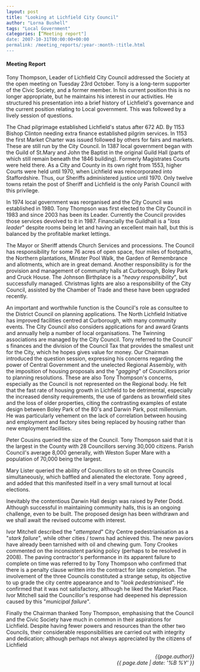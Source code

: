 ```yaml
---
layout: post
title: "Looking at Lichfield City Council"
author: "Lorna Bushell"
tags: "Local Government"
categories: [“Meeting report"]
date: 2007-10-31T00:00:00+00:00
permalink: /meeting_reports/:year-:month-:title.html
---
```

#### Meeting Report ####

Tony Thompson, Leader of Lichfield City Council addressed the Society at the open meeting on Tuesday 23rd October. Tony is a long-term supporter of the Civic Society, and a former member. In his current position this is no longer appropriate, but he maintains his interest in our activities. He structured his presentation into a brief history of Lichfield's governance and the current position relating to Local government. This was followed by a lively session of questions.

The Chad pilgrimage established Lichfield's status after 672 AD. By 1153 Bishop Clinton needing extra finance established pilgrim services. In 1153 the first Market Charter was issued followed by others for fairs and markets. These are still run by the City Council. In 1387 local government began with the Guild of St.Mary and John the Baptist in the original Guild Hall (parts of which still remain beneath the 1846 building). Formerly Magistrates Courts were held there. As a City and County in its own right from 1553, higher Courts were held until 1970, when Lichfield was reincorporated into Staffordshire. Thus, our Sheriffs administered justice until 1970. Only twelve towns retain the post of Sheriff and Lichfield is the only Parish Council with this privilege.

In 1974 local government was reorganised and the City Council was established in 1980. Tony Thompson was first elected to the City Council in 1983 and since 2003 has been its Leader. Currently the Council provides those services devolved to it in 1987. Financially the Guildhall is a "*loss leader*" despite rooms being let and having an excellent main hall, but this is balanced by the profitable market lettings.

The Mayor or Sheriff attends Church Services and processions. The Council has responsibility for some 76 acres of open space, four miles of footpaths, the Northern plantations, Minster Pool Walk, the Garden of Remembrance and allotments, which are in great demand. Another responsibility is for the provision and management of community halls at Curborough, Boley Park and Cruck House. The Johnson Birthplace is a "*heavy responsibility*", but successfully managed. Christmas lights are also a responsibility of the City Council, assisted by the Chamber of Trade and these have been upgraded recently.

An important and worthwhile function is the Council's role as consultee to the District Council on planning applications. The North Lichfield Initiative has improved facilities centred at Curborough, with many community events. The City Council also considers applications for and award Grants and annually help a number of local organisations. The Twinning associations are managed by the City Council. Tony referred to the Council' s finances and the division of the Council Tax that provides the smallest unit for the City, which he hopes gives value for money. Our Chairman introduced the question session, expressing his concerns regarding the power of Central Government and the unelected Regional Assembly, with the imposition of housing proposals and the "*gagging*" of Councillors prior to planning resolutions. These are also Tony Thompson's concerns, especially as the Council is not represented on the Regional body. He felt that the fast rate of housing growth in Lichfield to be detrimental, especially the increased density requirements, the use of gardens as brownfield sites and the loss of older properties, citing the contrasting examples of estate design between Boley Park of the 80's and Darwin Park, post millennium. He was particularly vehement on the lack of correlation between housing and employment and factory sites being replaced by housing rather than new employment facilities.

Peter Cousins queried the size of the Council. Tony Thompson said that it is the largest in the County with 28 Councillors serving 30,000 citizens. Parish Council's average 8,000 generally, with Weston Super Mare with a population of 70,000 being the largest.

Mary Lister queried the ability of Councillors to sit on three Councils simultaneously, which baffled and alienated the electorate. Tony agreed , and added that this manifested itself in a very small turnout at local elections.

Inevitably the contentious Darwin Hall design was raised by Peter Dodd. Although successful in maintaining community halls, this is an ongoing challenge, even to be built. The proposed design has been withdrawn and we shall await the revised outcome with interest.

Ivor Mitchell described the "*attempted*" City Centre pedestrianisation as a "*stark failure*", while other cities / towns had achieved this. The new paviors have already been tarnished with oil and chewing gum. Tony Crookes commented on the inconsistent parking policy (perhaps to be resolved in 2008). The paving contractor's performance in its apparent failure to complete on time was referred to by Tony Thompson who confirmed that there is a penalty clause written into the contract for late completion. The involvement of the three Councils constituted a strange setup, its objective to up grade the city centre appearance and to "*look pedestrianised*". He confirmed that it was not satisfactory, although he liked the Market Place. Ivor Mitchell said the Councillor's response had deepened his depression caused by this "*municipal failure*".

Finally the Chairman thanked Tony Thompson, emphasising that the Council and the Civic Society have much in common in their aspirations for Lichfield. Despite having fewer powers and resources than the other two Councils, their considerable responsibilities are carried out with integrity and dedication; although perhaps not always appreciated by the citizens of Lichfield

<p align="right"><i> {{page.author}} <br> {{ page.date | date: '%B %Y' }} </i></p>
